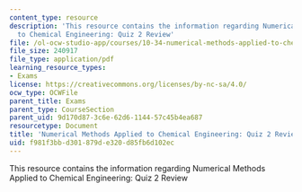 ```yaml
---
content_type: resource
description: 'This resource contains the information regarding Numerical Methods Applied
  to Chemical Engineering: Quiz 2 Review'
file: /ol-ocw-studio-app/courses/10-34-numerical-methods-applied-to-chemical-engineering-fall-2015/f981f3bbd301879de320d85fb6d102ec_MIT10_34F15_ReviewQuiz2.pdf
file_size: 240917
file_type: application/pdf
learning_resource_types:
- Exams
license: https://creativecommons.org/licenses/by-nc-sa/4.0/
ocw_type: OCWFile
parent_title: Exams
parent_type: CourseSection
parent_uid: 9d170d87-3c6e-62d6-1144-57c45b4ea687
resourcetype: Document
title: 'Numerical Methods Applied to Chemical Engineering: Quiz 2 Review'
uid: f981f3bb-d301-879d-e320-d85fb6d102ec
---
```

This resource contains the information regarding Numerical Methods Applied to Chemical Engineering: Quiz 2 Review